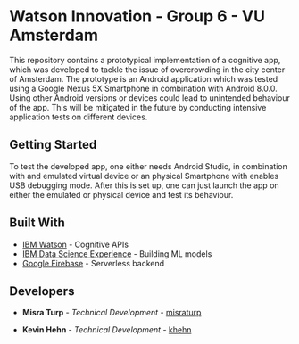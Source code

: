 # Watson Innovation - Group 6 - VU Amsterdam 

This repository contains a prototypical implementation of a cognitive app, which was developed to tackle the issue of overcrowding in the city center of Amsterdam. 
The prototype is an Android application which was tested using a Google Nexus 5X Smartphone in combination with Android 8.0.0. Using other Android versions or devices could lead to unintended behaviour of the app. 
This will be mitigated in the future by conducting intensive application tests on different devices. 

## Getting Started

To test the developed app, one either needs Android Studio, in combination with and emulated virtual device or an physical Smartphone with enables USB debugging mode.
After this is set up, one can just launch the app on either the emulated or physical device and test its behaviour.



## Built With

* [IBM Watson](https://www.ibm.com/watson/) - Cognitive APIs
* [IBM Data Science Experience](https://datascience.ibm.com/) - Building ML models
* [Google Firebase](https://firebase.google.com/) - Serverless backend


## Developers

* **Misra Turp** - *Technical Development* - [misraturp](https://github.com/misraturp)

* **Kevin Hehn** - *Technical Development* - [khehn](https://github.com/khehn)


